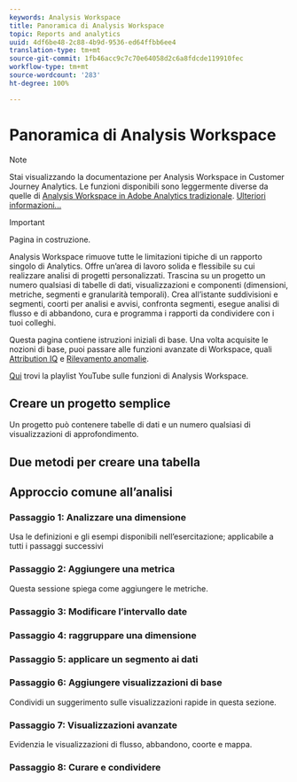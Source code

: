 ```yaml
---
keywords: Analysis Workspace
title: Panoramica di Analysis Workspace
topic: Reports and analytics
uuid: 4df6be48-2c88-4b9d-9536-ed64ffbb6ee4
translation-type: tm+mt
source-git-commit: 1fb46acc9c7c70e64058d2c6a8fdcde119910fec
workflow-type: tm+mt
source-wordcount: '283'
ht-degree: 100%

---
```



# Panoramica di Analysis Workspace

>[!NOTE]
>
>Stai visualizzando la documentazione per Analysis Workspace in Customer Journey Analytics. Le funzioni disponibili sono leggermente diverse da quelle di [Analysis Workspace in Adobe Analytics tradizionale](https://docs.adobe.com/content/help/it-IT/analytics/analyze/analysis-workspace/home.html). [Ulteriori informazioni...](/help/getting-started/cja-aa.md)

>[!IMPORTANT]
>
>Pagina in costruzione.

Analysis Workspace rimuove tutte le limitazioni tipiche di un rapporto singolo di Analytics. Offre un’area di lavoro solida e flessibile su cui realizzare analisi di progetti personalizzati. Trascina su un progetto un numero qualsiasi di tabelle di dati, visualizzazioni e componenti (dimensioni, metriche, segmenti e granularità temporali). Crea all’istante suddivisioni e segmenti, coorti per analisi e avvisi, confronta segmenti, esegue analisi di flusso e di abbandono, cura e programma i rapporti da condividere con i tuoi colleghi.

Questa pagina contiene istruzioni iniziali di base. Una volta acquisite le nozioni di base, puoi passare alle funzioni avanzate di Workspace, quali [Attribution IQ](/help/analysis-workspace/attribution/overview.md) e [Rilevamento anomalie](/help/analysis-workspace/virtual-analyst/c-anomaly-detection/anomaly-detection.md).

[Qui](https://www.youtube.com/channel/UC8I6bqCk7gO6YdoMz6W5fvw/playlists?view=50&amp;sort=dd&amp;shelf_id=7) trovi la playlist YouTube sulle funzioni di Analysis Workspace.

## Creare un progetto semplice

Un progetto può contenere tabelle di dati e un numero qualsiasi di visualizzazioni di approfondimento.


## Due metodi per creare una tabella

## Approccio comune all’analisi

### Passaggio 1: Analizzare una dimensione

Usa le definizioni e gli esempi disponibili nell’esercitazione; applicabile a tutti i passaggi successivi

### Passaggio 2: Aggiungere una metrica

Questa sessione spiega come aggiungere le metriche.

### Passaggio 3: Modificare l’intervallo date

### Passaggio 4: raggruppare una dimensione

### Passaggio 5: applicare un segmento ai dati

### Passaggio 6: Aggiungere visualizzazioni di base

Condividi un suggerimento sulle visualizzazioni rapide in questa sezione.

### Passaggio 7: Visualizzazioni avanzate

Evidenzia le visualizzazioni di flusso, abbandono, coorte e mappa.

### Passaggio 8: Curare e condividere

